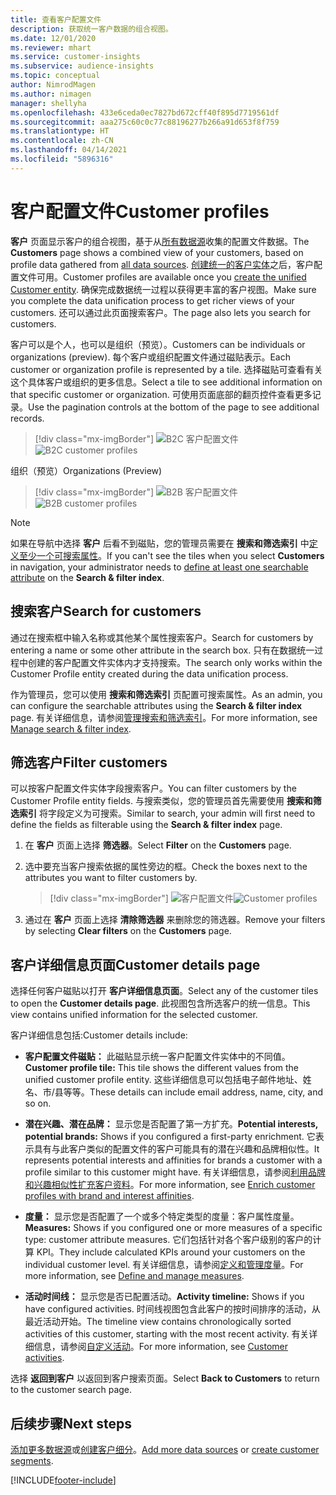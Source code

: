 ```yaml
---
title: 查看客户配置文件
description: 获取统一客户数据的组合视图。
ms.date: 12/01/2020
ms.reviewer: mhart
ms.service: customer-insights
ms.subservice: audience-insights
ms.topic: conceptual
author: NimrodMagen
ms.author: nimagen
manager: shellyha
ms.openlocfilehash: 433e6ceda0ec7827bd672cff40f895d7719561df
ms.sourcegitcommit: aaa275c60c0c77c88196277b266a91d653f8f759
ms.translationtype: HT
ms.contentlocale: zh-CN
ms.lasthandoff: 04/14/2021
ms.locfileid: "5896316"
---
```

# <a name="customer-profiles"></a><span data-ttu-id="6c936-103">客户配置文件</span><span class="sxs-lookup"><span data-stu-id="6c936-103">Customer profiles</span></span>

<span data-ttu-id="6c936-104">**客户** 页面显示客户的组合视图，基于从[所有数据源](data-sources.md)收集的配置文件数据。</span><span class="sxs-lookup"><span data-stu-id="6c936-104">The **Customers** page shows a combined view of your customers, based on profile data gathered from [all data sources](data-sources.md).</span></span> <span data-ttu-id="6c936-105">[创建统一的客户实体](data-unification.md)之后，客户配置文件可用。</span><span class="sxs-lookup"><span data-stu-id="6c936-105">Customer profiles are available once you [create the unified Customer entity](data-unification.md).</span></span> <span data-ttu-id="6c936-106">确保完成数据统一过程以获得更丰富的客户视图。</span><span class="sxs-lookup"><span data-stu-id="6c936-106">Make sure you complete the data unification process to get richer views of your customers.</span></span> <span data-ttu-id="6c936-107">还可以通过此页面搜索客户。</span><span class="sxs-lookup"><span data-stu-id="6c936-107">The page also lets you search for customers.</span></span>

<span data-ttu-id="6c936-108">客户可以是个人，也可以是组织（预览）。</span><span class="sxs-lookup"><span data-stu-id="6c936-108">Customers can be individuals or organizations (preview).</span></span> <span data-ttu-id="6c936-109">每个客户或组织配置文件通过磁贴表示。</span><span class="sxs-lookup"><span data-stu-id="6c936-109">Each customer or organization profile is represented by a tile.</span></span> <span data-ttu-id="6c936-110">选择磁贴可查看有关这个具体客户或组织的更多信息。</span><span class="sxs-lookup"><span data-stu-id="6c936-110">Select a tile to see additional information on that specific customer or organization.</span></span> <span data-ttu-id="6c936-111">可使用页面底部的翻页控件查看更多记录。</span><span class="sxs-lookup"><span data-stu-id="6c936-111">Use the pagination controls at the bottom of the page to see additional records.</span></span>

> [!div class="mx-imgBorder"] 
> <span data-ttu-id="6c936-112">![B2C 客户配置文件](media/profiles-customers.png "B2C 客户配置文件")</span><span class="sxs-lookup"><span data-stu-id="6c936-112">![B2C customer profiles](media/profiles-customers.png "B2C customer profiles")</span></span>

<span data-ttu-id="6c936-113">组织（预览）</span><span class="sxs-lookup"><span data-stu-id="6c936-113">Organizations (Preview)</span></span>
> [!div class="mx-imgBorder"] 
> <span data-ttu-id="6c936-114">![B2B 客户配置文件](media/profile-customers-b2b.png "B2B 客户配置文件")</span><span class="sxs-lookup"><span data-stu-id="6c936-114">![B2B customer profiles](media/profile-customers-b2b.png "B2B customer profiles")</span></span>

> [!NOTE]
> <span data-ttu-id="6c936-115">如果在导航中选择 **客户** 后看不到磁贴，您的管理员需要在 **搜索和筛选索引** 中[定义至少一个可搜索属性](search-filter-index.md)。</span><span class="sxs-lookup"><span data-stu-id="6c936-115">If you can't see the tiles when you select **Customers** in navigation, your administrator needs to [define at least one searchable attribute](search-filter-index.md) on the **Search & filter index**.</span></span>

## <a name="search-for-customers"></a><span data-ttu-id="6c936-116">搜索客户</span><span class="sxs-lookup"><span data-stu-id="6c936-116">Search for customers</span></span>

<span data-ttu-id="6c936-117">通过在搜索框中输入名称或其他某个属性搜索客户。</span><span class="sxs-lookup"><span data-stu-id="6c936-117">Search for customers by entering a name or some other attribute in the search box.</span></span> <span data-ttu-id="6c936-118">只有在数据统一过程中创建的客户配置文件实体内才支持搜索。</span><span class="sxs-lookup"><span data-stu-id="6c936-118">The search only works within the Customer Profile entity created during the data unification process.</span></span>

<span data-ttu-id="6c936-119">作为管理员，您可以使用 **搜索和筛选索引** 页配置可搜索属性。</span><span class="sxs-lookup"><span data-stu-id="6c936-119">As an admin, you can configure the searchable attributes using the **Search & filter index** page.</span></span> <span data-ttu-id="6c936-120">有关详细信息，请参阅[管理搜索和筛选索引](search-filter-index.md)。</span><span class="sxs-lookup"><span data-stu-id="6c936-120">For more information, see [Manage search & filter index](search-filter-index.md).</span></span>

## <a name="filter-customers"></a><span data-ttu-id="6c936-121">筛选客户</span><span class="sxs-lookup"><span data-stu-id="6c936-121">Filter customers</span></span>

<span data-ttu-id="6c936-122">可以按客户配置文件实体字段搜索客户。</span><span class="sxs-lookup"><span data-stu-id="6c936-122">You can filter customers by the Customer Profile entity fields.</span></span> <span data-ttu-id="6c936-123">与搜索类似，您的管理员首先需要使用 **搜索和筛选索引** 将字段定义为可搜索。</span><span class="sxs-lookup"><span data-stu-id="6c936-123">Similar to search, your admin will first need to define the fields as filterable using the **Search & filter index** page.</span></span>

1. <span data-ttu-id="6c936-124">在 **客户** 页面上选择 **筛选器**。</span><span class="sxs-lookup"><span data-stu-id="6c936-124">Select **Filter** on the **Customers** page.</span></span>

2. <span data-ttu-id="6c936-125">选中要充当客户搜索依据的属性旁边的框。</span><span class="sxs-lookup"><span data-stu-id="6c936-125">Check the boxes next to the attributes you want to filter customers by.</span></span>

   > [!div class="mx-imgBorder"] 
   > <span data-ttu-id="6c936-126">![客户配置文件](media/profiles-customers3.png "客户配置文件")</span><span class="sxs-lookup"><span data-stu-id="6c936-126">![Customer profiles](media/profiles-customers3.png "Customer profiles")</span></span>

3. <span data-ttu-id="6c936-127">通过在 **客户** 页面上选择 **清除筛选器** 来删除您的筛选器。</span><span class="sxs-lookup"><span data-stu-id="6c936-127">Remove your filters by selecting **Clear filters** on the **Customers** page.</span></span>

##  <a name="customer-details-page"></a><span data-ttu-id="6c936-128">客户详细信息页面</span><span class="sxs-lookup"><span data-stu-id="6c936-128">Customer details page</span></span>

<span data-ttu-id="6c936-129">选择任何客户磁贴以打开 **客户详细信息页面**。</span><span class="sxs-lookup"><span data-stu-id="6c936-129">Select any of the customer tiles to open the **Customer details page**.</span></span> <span data-ttu-id="6c936-130">此视图包含所选客户的统一信息。</span><span class="sxs-lookup"><span data-stu-id="6c936-130">This view contains unified information for the selected customer.</span></span>

<span data-ttu-id="6c936-131">客户详细信息包括:</span><span class="sxs-lookup"><span data-stu-id="6c936-131">Customer details include:</span></span>

-   <span data-ttu-id="6c936-132">**客户配置文件磁贴：** 此磁贴显示统一客户配置文件实体中的不同值。</span><span class="sxs-lookup"><span data-stu-id="6c936-132">**Customer profile tile:** This tile shows the different values from the unified customer profile entity.</span></span> <span data-ttu-id="6c936-133">这些详细信息可以包括电子邮件地址、姓名、市/县等等。</span><span class="sxs-lookup"><span data-stu-id="6c936-133">These details can include email address, name, city, and so on.</span></span> 

-   <span data-ttu-id="6c936-134">**潜在兴趣、潜在品牌：** 显示您是否配置了第一方扩充。</span><span class="sxs-lookup"><span data-stu-id="6c936-134">**Potential interests, potential brands:** Shows if you configured a first-party enrichment.</span></span> <span data-ttu-id="6c936-135">它表示具有与此客户类似的配置文件的客户可能具有的潜在兴趣和品牌相似性。</span><span class="sxs-lookup"><span data-stu-id="6c936-135">It represents potential interests and affinities for brands a customer with a profile similar to this customer might have.</span></span> <span data-ttu-id="6c936-136">有关详细信息，请参阅[利用品牌和兴趣相似性扩充客户资料](enrichment-microsoft.md)。</span><span class="sxs-lookup"><span data-stu-id="6c936-136">For more information, see [Enrich customer profiles with brand and interest affinities](enrichment-microsoft.md).</span></span>

-   <span data-ttu-id="6c936-137">**度量：** 显示您是否配置了一个或多个特定类型的度量：客户属性度量。</span><span class="sxs-lookup"><span data-stu-id="6c936-137">**Measures:** Shows if you configured one or more measures of a specific type: customer attribute measures.</span></span> <span data-ttu-id="6c936-138">它们包括针对各个客户级别的客户的计算 KPI。</span><span class="sxs-lookup"><span data-stu-id="6c936-138">They include calculated KPIs around your customers on the individual customer level.</span></span> <span data-ttu-id="6c936-139">有关详细信息，请参阅[定义和管理度量](measures.md)。</span><span class="sxs-lookup"><span data-stu-id="6c936-139">For more information, see [Define and manage measures](measures.md).</span></span>

-   <span data-ttu-id="6c936-140">**活动时间线：** 显示您是否已配置活动。</span><span class="sxs-lookup"><span data-stu-id="6c936-140">**Activity timeline:** Shows if you have configured activities.</span></span> <span data-ttu-id="6c936-141">时间线视图包含此客户的按时间排序的活动，从最近活动开始。</span><span class="sxs-lookup"><span data-stu-id="6c936-141">The timeline view contains chronologically sorted activities of this customer, starting with the most recent activity.</span></span> <span data-ttu-id="6c936-142">有关详细信息，请参阅[自定义活动](activities.md)。</span><span class="sxs-lookup"><span data-stu-id="6c936-142">For more information, see [Customer activities](activities.md).</span></span>

<span data-ttu-id="6c936-143">选择 **返回到客户** 以返回到客户搜索页面。</span><span class="sxs-lookup"><span data-stu-id="6c936-143">Select **Back to Customers** to return to the customer search page.</span></span>

## <a name="next-steps"></a><span data-ttu-id="6c936-144">后续步骤</span><span class="sxs-lookup"><span data-stu-id="6c936-144">Next steps</span></span>

<span data-ttu-id="6c936-145">[添加更多数据源](data-sources.md)或[创建客户细分](segments.md)。</span><span class="sxs-lookup"><span data-stu-id="6c936-145">[Add more data sources](data-sources.md) or [create customer segments](segments.md).</span></span>


[!INCLUDE[footer-include](../includes/footer-banner.md)]